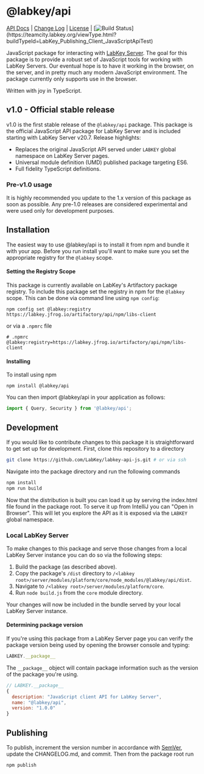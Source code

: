 # @labkey/api

[API Docs](https://labkey.github.io/labkey-api-js/) | [Change Log](https://github.com/LabKey/labkey-api-js/blob/master/CHANGELOG.md) | [License](https://github.com/LabKey/labkey-api-js/blob/master/LICENSE) | [![Build Status](https://teamcity.labkey.org/app/rest/builds/buildType:(id:LabKey_Publishing_Client_JavaScriptApiTest)/statusIcon)](https://teamcity.labkey.org/viewType.html?buildTypeId=LabKey_Publishing_Client_JavaScriptApiTest)

JavaScript package for interacting with [LabKey Server](https://www.labkey.com/). The goal for this package is to 
provide a robust set of JavaScript tools for working with LabKey Servers. Our eventual hope is to have it working 
in the browser, on the server, and in pretty much any modern JavaScript environment. The package currently only 
supports use in the browser.

Written with joy in TypeScript.

## v1.0 - Official stable release

v1.0 is the first stable release of the `@labkey/api` package. This package is the official JavaScript API package for
LabKey Server and is included starting with LabKey Server v20.7. Release highlights:

- Replaces the original JavaScript API served under `LABKEY` global namespace on LabKey Server pages.
- Universal module definition (UMD) published package targeting ES6.
- Full fidelity TypeScript definitions.

### Pre-v1.0 usage

It is highly recommended you update to the 1.x version of this package as soon as possible. Any pre-1.0 releases are 
considered experimental and were used only for development purposes.

## Installation

The easiest way to use @labkey/api is to install it from npm and bundle it with your app. Before you run install 
you'll want to make sure you set the appropriate registry for the `@labkey` scope.

#### Setting the Registry Scope

This package is currently available on LabKey's Artifactory package registry. To include this package set the registry 
in npm for the `@labkey` scope. This can be done via command line using `npm config`:
```
npm config set @labkey:registry https://labkey.jfrog.io/artifactory/api/npm/libs-client
```
or via a `.npmrc` file
```
# .npmrc
@labkey:registry=https://labkey.jfrog.io/artifactory/api/npm/libs-client
```

#### Installing

To install using npm
```
npm install @labkey/api
```
You can then import @labkey/api in your application as follows:
```js
import { Query, Security } from '@labkey/api';
```

## Development

If you would like to contribute changes to this package it is straightforward to get set up for development. 
First, clone this repository to a directory

```sh
git clone https://github.com/LabKey/labkey-api-js.git # or via ssh
```

Navigate into the package directory and run the following commands

```sh
npm install
npm run build
```

Now that the distribution is built you can load it up by serving the index.html file found in the package root. To 
serve it up from IntelliJ you can "Open in Browser". This will let you explore the API as it is exposed via 
the `LABKEY` global namespace.

### Local LabKey Server

To make changes to this package and serve those changes from a local LabKey Server instance you
can do so via the following steps:

1. Build the package (as described above).
1. Copy the package's `/dist` directory to `/<labkey root>/server/modules/platform/core/node_modules/@labkey/api/dist`.
1. Navigate to `/<labkey root>/server/modules/platform/core`.
1. Run `node build.js` from the `core` module directory.

Your changes will now be included in the bundle served by your local LabKey Server instance.

#### Determining package version

If you're using this package from a LabKey Server page you can verify the package version being used by opening the 
browser console and typing:

```js
LABKEY.__package__
```

The `__package__` object will contain package information such as the version of the package you're using.

```js
// LABKEY.__package__
{
  description: "JavaScript client API for LabKey Server",
  name: "@labkey/api",
  version: "1.0.0"
}
```

## Publishing

To publish, increment the version number in accordance with [SemVer](https://semver.org/), update the CHANGELOG.md, 
and commit. Then from the package root run

```sh
npm publish
```
